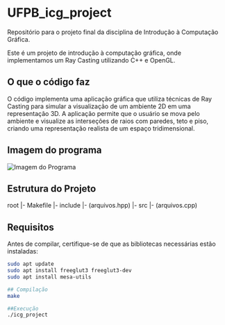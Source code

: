 # UFPB_icg_project

Repositório para o projeto final da disciplina de Introdução à Computação Gráfica.

Este é um projeto de introdução à computação gráfica, onde implementamos um Ray Casting utilizando C++ e OpenGL.

## O que o código faz

O código implementa uma aplicação gráfica que utiliza técnicas de Ray Casting para simular a visualização de um ambiente 2D em uma representação 3D. A aplicação permite que o usuário se mova pelo ambiente e visualize as interseções de raios com paredes, teto e piso, criando uma representação realista de um espaço tridimensional.

## Imagem do programa

![Imagem do Programa](path/to/your/image.png)  <!-- Altere o caminho para a imagem do seu programa -->

## Estrutura do Projeto

root |- Makefile |- include |- (arquivos.hpp) |- src |- (arquivos.cpp)


## Requisitos

Antes de compilar, certifique-se de que as bibliotecas necessárias estão instaladas:

```bash
sudo apt update
sudo apt install freeglut3 freeglut3-dev
sudo apt install mesa-utils

## Compilação
make

##Execução
./icg_project